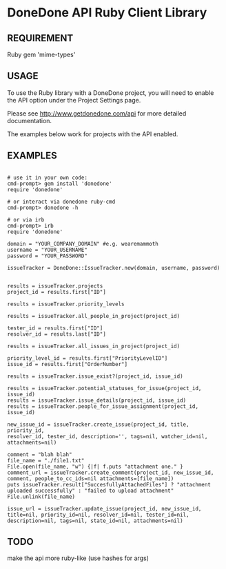 # DoneDone API Ruby Client Library

## REQUIREMENT
Ruby
gem 'mime-types'

## USAGE
To use the Ruby library with a DoneDone project, you will need to enable the API option under the Project Settings page.

Please see http://www.getdonedone.com/api for more detailed documentation.

The examples below work for projects with the API enabled.


## EXAMPLES
```

# use it in your own code:
cmd-prompt> gem install 'donedone'
require 'donedone'

# or interact via donedone ruby-cmd
cmd-prompt> donedone -h

# or via irb
cmd-prompt> irb
require 'donedone'

domain = "YOUR_COMPANY_DOMAIN" #e.g. wearemammoth
username = "YOUR_USERNAME"
password = "YOUR_PASSWORD"

issueTracker = DoneDone::IssueTracker.new(domain, username, password)


results = issueTracker.projects
project_id = results.first["ID"]

results = issueTracker.priority_levels

results = issueTracker.all_people_in_project(project_id)

tester_id = results.first["ID"]
resolver_id = results.last["ID"]

results = issueTracker.all_issues_in_project(project_id)

priority_level_id = results.first["PriorityLevelID"]
issue_id = results.first["OrderNumber"]

results = issueTracker.issue_exist?(project_id, issue_id)

results = issueTracker.potential_statuses_for_issue(project_id, issue_id)
results = issueTracker.issue_details(project_id, issue_id)
results = issueTracker.people_for_issue_assignment(project_id, issue_id)

new_issue_id = issueTracker.create_issue(project_id, title, priority_id,
resolver_id, tester_id, description='', tags=nil, watcher_id=nil, attachments=nil)

comment = "blah blah"
file_name = "./file1.txt"
File.open(file_name, "w") {|f| f.puts "attachment one." }
comment_url = issueTracker.create_comment(project_id, new_issue_id, comment, people_to_cc_ids=nil attachments=[file_name])
puts issueTracker.result["SuccesfullyAttachedFiles"] ? "attachment uploaded successfully" : "failed to upload attachment"
File.unlink(file_name)

issue_url = issueTracker.update_issue(project_id, new_issue_id, title=nil, priority_id=nil, resolver_id=nil, tester_id=nil, description=nil, tags=nil, state_id=nil, attachments=nil)

```

## TODO
make the api more ruby-like (use hashes for args)
